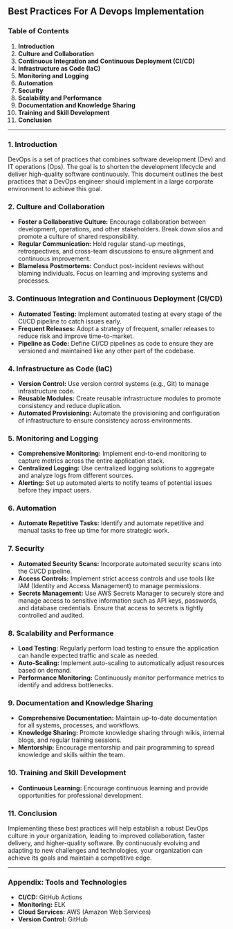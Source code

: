 ## Best Practices For A Devops Implementation

### Table of Contents
1. **Introduction**
2. **Culture and Collaboration**
3. **Continuous Integration and Continuous Deployment (CI/CD)**
4. **Infrastructure as Code (IaC)**
5. **Monitoring and Logging**
6. **Automation**
7. **Security**
8. **Scalability and Performance**
9. **Documentation and Knowledge Sharing**
10. **Training and Skill Development**
11. **Conclusion**

---

### 1. Introduction
DevOps is a set of practices that combines software development (Dev) and IT operations (Ops). The goal is to shorten the development lifecycle and deliver high-quality software continuously. This document outlines the best practices that a DevOps engineer should implement in a large corporate environment to achieve this goal.

### 2. Culture and Collaboration
- **Foster a Collaborative Culture:** Encourage collaboration between development, operations, and other stakeholders. Break down silos and promote a culture of shared responsibility.
- **Regular Communication:** Hold regular stand-up meetings, retrospectives, and cross-team discussions to ensure alignment and continuous improvement.
- **Blameless Postmortems:** Conduct post-incident reviews without blaming individuals. Focus on learning and improving systems and processes.

### 3. Continuous Integration and Continuous Deployment (CI/CD)
- **Automated Testing:** Implement automated testing at every stage of the CI/CD pipeline to catch issues early.
- **Frequent Releases:** Adopt a strategy of frequent, smaller releases to reduce risk and improve time-to-market.
- **Pipeline as Code:** Define CI/CD pipelines as code to ensure they are versioned and maintained like any other part of the codebase.

### 4. Infrastructure as Code (IaC)
- **Version Control:** Use version control systems (e.g., Git) to manage infrastructure code.
- **Reusable Modules:** Create reusable infrastructure modules to promote consistency and reduce duplication.
- **Automated Provisioning:** Automate the provisioning and configuration of infrastructure to ensure consistency across environments.

### 5. Monitoring and Logging
- **Comprehensive Monitoring:** Implement end-to-end monitoring to capture metrics across the entire application stack.
- **Centralized Logging:** Use centralized logging solutions to aggregate and analyze logs from different sources.
- **Alerting:** Set up automated alerts to notify teams of potential issues before they impact users.

### 6. Automation
- **Automate Repetitive Tasks:** Identify and automate repetitive and manual tasks to free up time for more strategic work.

### 7. Security
- **Automated Security Scans:** Incorporate automated security scans into the CI/CD pipeline.
- **Access Controls:** Implement strict access controls and use tools like IAM (Identity and Access Management) to manage permissions.
- **Secrets Management:** Use AWS Secrets Manager to securely store and manage access to sensitive information such as API keys, passwords, and database credentials. Ensure that access to secrets is tightly controlled and audited.

### 8. Scalability and Performance
- **Load Testing:** Regularly perform load testing to ensure the application can handle expected traffic and scale as needed.
- **Auto-Scaling:** Implement auto-scaling to automatically adjust resources based on demand.
- **Performance Monitoring:** Continuously monitor performance metrics to identify and address bottlenecks.

### 9. Documentation and Knowledge Sharing
- **Comprehensive Documentation:** Maintain up-to-date documentation for all systems, processes, and workflows.
- **Knowledge Sharing:** Promote knowledge sharing through wikis, internal blogs, and regular training sessions.
- **Mentorship:** Encourage mentorship and pair programming to spread knowledge and skills within the team.

### 10. Training and Skill Development
- **Continuous Learning:** Encourage continuous learning and provide opportunities for professional development.

### 11. Conclusion
Implementing these best practices will help establish a robust DevOps culture in your organization, leading to improved collaboration, faster delivery, and higher-quality software. By continuously evolving and adapting to new challenges and technologies, your organization can achieve its goals and maintain a competitive edge.

---

### Appendix: Tools and Technologies
- **CI/CD:** GitHub Actions
- **Monitoring:** ELK 
- **Cloud Services:** AWS (Amazon Web Services)
- **Version Control:** GitHub
